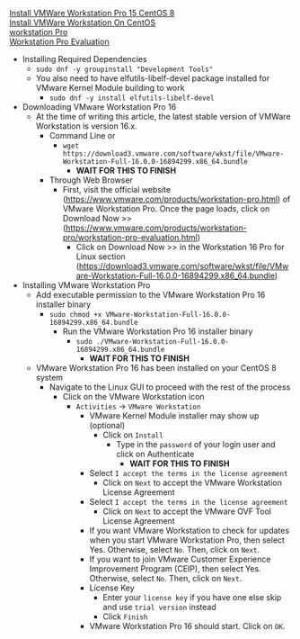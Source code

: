 [Install VMWare Workstation Pro 15 CentOS 8](https://linuxhint.com/install_vmware_workstation_pro_15_centos8/)<br />
[Install VMWare Workstation On CentOS](https://computingforgeeks.com/install-vmware-workstation-on-centos/)<br />
[workstation Pro](https://www.vmware.com/products/workstation-pro.html)<br />
[Workstation Pro Evaluation](https://www.vmware.com/products/workstation-pro/workstation-pro-evaluation.html)

* Installing Required Dependencies
  * `sudo dnf -y groupinstall "Development Tools"`
  * You also need to have elfutils-libelf-devel package installed for VMware Kernel Module building to work
    * `sudo dnf -y install elfutils-libelf-devel`
* Downloading VMware Workstation Pro 16
  * At the time of writing this article, the latest stable version of VMWare Workstation is version 16.x.
    * Command Line or
      * `wget https://download3.vmware.com/software/wkst/file/VMware-Workstation-Full-16.0.0-16894299.x86_64.bundle`
        * **WAIT FOR THIS TO FINISH**
    * Through Web Browser
      * First, visit the official website (https://www.vmware.com/products/workstation-pro.html) of VMware Workstation Pro. Once the page loads, click on Download Now >> (https://www.vmware.com/products/workstation-pro/workstation-pro-evaluation.html)
        * Click on Download Now >> in the Workstation 16 Pro for Linux section (https://download3.vmware.com/software/wkst/file/VMware-Workstation-Full-16.0.0-16894299.x86_64.bundle)
* Installing VMware Workstation Pro
  * Add executable permission to the VMware Workstation Pro 16 installer binary
    * `sudo chmod +x VMware-Workstation-Full-16.0.0-16894299.x86_64.bundle`
      * Run the VMware Workstation Pro 16 installer binary
        * `sudo ./VMware-Workstation-Full-16.0.0-16894299.x86_64.bundle`
          * **WAIT FOR THIS TO FINISH**
  * VMware Workstation Pro 16 has been installed on your CentOS 8 system
    * Navigate to the Linux GUI to proceed with the rest of the process
      * Click on the VMware Workstation icon
        * `Activities` -> `VMware Workstation`
          * VMware Kernel Module installer may show up (optional)
            * Click on `Install`
              * Type in the `password` of your login user and click on Authenticate
                * **WAIT FOR THIS TO FINISH**
          * Select `I accept the terms in the license agreement`
            * Click on `Next` to accept the VMware Workstation License Agreement
          * Select `I accept the terms in the license agreement`
            * Click on `Next` to accept the VMware OVF Tool License Agreement
          * If you want VMware Workstation to check for updates when you start VMware Workstation Pro, then select Yes. Otherwise, select `No`. Then, click on `Next`.
          * If you want to join VMware Customer Experience Improvement Program (CEIP), then select Yes. Otherwise, select `No`. Then, click on `Next`.
          * License Key
            * Enter your `license key` if you have one else skip and use `trial version` instead
            * Click `Finish`
          * VMware Workstation Pro 16 should start. Click on `OK`.
